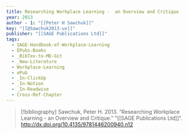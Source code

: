 ```yaml
---
title: Researching Workplace Learning -  an Overview and Critique
year: 2013
author - 1: "[[Peter H Sawchuk]]"
key: "[[@Sawchuk2013-ux]]"
publisher: "[[SAGE Publications Ltd]]"
tags:
  - SAGE-Handbook-of-Workplace-Learning
  - EPubs-Books
  - _BibTex-to-MD-Git
  - _New-Literature
  - Workplace-Learning
  - ePub
  - _In-ClickUp
  - _In-Notion
  - _In-Readwise
  - Cross-Ref-Chapter
---
```


> [!bibliography]
> Sawchuk, Peter H. 2013. “Researching Workplace Learning -  an Overview and Critique.” "[[SAGE Publications Ltd]]". http://dx.doi.org/10.4135/9781446200940.n12